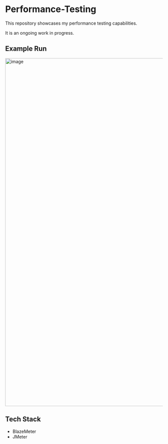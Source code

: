 # Performance-Testing
This repository showcases my performance testing capabilities.

It is an ongoing work in progress.

## Example Run

<img width="1107" alt="image" src="https://github.com/RafidAziz/Performance-Testing/assets/167278169/57b66016-acc5-454b-9285-255f6b5887ed">


## Tech Stack
- BlazeMeter
- JMeter
